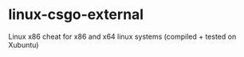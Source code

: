 linux-csgo-external
===================

Linux x86 cheat for x86 and x64 linux systems (compiled + tested on Xubuntu)
